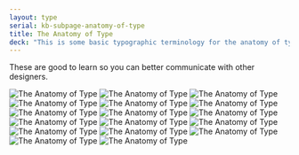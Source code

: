 ```yaml
---
layout: type
serial: kb-subpage-anatomy-of-type
title: The Anatomy of Type
deck: "This is some basic typographic terminology for the anatomy of type."
---
```

These are good to learn so you can better communicate with other designers.

<img alt="The Anatomy of Type" src="{{site.url}}/svg/kb/anatomy-of-type/17.svg">
<img class="inline-30-percent" alt="The Anatomy of Type" src="{{site.url}}/svg/kb/anatomy-of-type/01.svg">
<img class="inline-30-percent" alt="The Anatomy of Type" src="{{site.url}}/svg/kb/anatomy-of-type/02.svg">
<img class="inline-30-percent" alt="The Anatomy of Type" src="{{site.url}}/svg/kb/anatomy-of-type/03.svg">
<img class="inline-30-percent" alt="The Anatomy of Type" src="{{site.url}}/svg/kb/anatomy-of-type/04.svg">
<img class="inline-30-percent" alt="The Anatomy of Type" src="{{site.url}}/svg/kb/anatomy-of-type/05.svg">
<img class="inline-30-percent" alt="The Anatomy of Type" src="{{site.url}}/svg/kb/anatomy-of-type/06.svg">
<img class="inline-30-percent" alt="The Anatomy of Type" src="{{site.url}}/svg/kb/anatomy-of-type/07.svg">
<img class="inline-30-percent" alt="The Anatomy of Type" src="{{site.url}}/svg/kb/anatomy-of-type/08.svg">
<img class="inline-30-percent" alt="The Anatomy of Type" src="{{site.url}}/svg/kb/anatomy-of-type/09.svg">
<img class="inline-30-percent" alt="The Anatomy of Type" src="{{site.url}}/svg/kb/anatomy-of-type/10.svg">
<img class="inline-30-percent" alt="The Anatomy of Type" src="{{site.url}}/svg/kb/anatomy-of-type/11.svg">
<img class="inline-30-percent" alt="The Anatomy of Type" src="{{site.url}}/svg/kb/anatomy-of-type/12.svg">
<img class="inline-30-percent" alt="The Anatomy of Type" src="{{site.url}}/svg/kb/anatomy-of-type/13.svg">
<img class="inline-30-percent" alt="The Anatomy of Type" src="{{site.url}}/svg/kb/anatomy-of-type/14.svg">
<img class="inline-30-percent" alt="The Anatomy of Type" src="{{site.url}}/svg/kb/anatomy-of-type/15.svg">
<img class="inline-30-percent" alt="The Anatomy of Type" src="{{site.url}}/svg/kb/anatomy-of-type/16.svg">